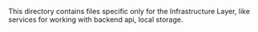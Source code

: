 This directory contains files specific only for the Infrastructure Layer, 
like services for working with backend api, local storage.  